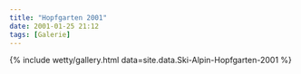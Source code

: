 ```yaml
---
title: "Hopfgarten 2001"
date: 2001-01-25 21:12
tags: [Galerie]
---
```


{% include wetty/gallery.html data=site.data.Ski-Alpin-Hopfgarten-2001 %}